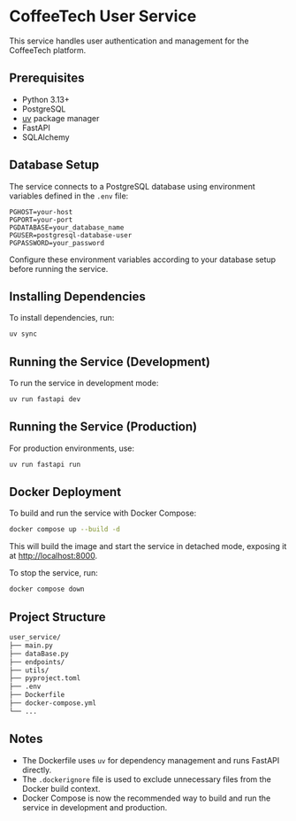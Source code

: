 # CoffeeTech User Service

This service handles user authentication and management for the CoffeeTech platform.

## Prerequisites

- Python 3.13+
- PostgreSQL
- [uv](https://github.com/astral-sh/uv) package manager
- FastAPI
- SQLAlchemy

## Database Setup

The service connects to a PostgreSQL database using environment variables defined in the `.env` file:

```env
PGHOST=your-host
PGPORT=your-port
PGDATABASE=your_database_name
PGUSER=postgresql-database-user
PGPASSWORD=your_password
```

Configure these environment variables according to your database setup before running the service.

## Installing Dependencies

To install dependencies, run:

```bash
uv sync
```

## Running the Service (Development)

To run the service in development mode:

```bash
uv run fastapi dev
```

## Running the Service (Production)

For production environments, use:

```bash
uv run fastapi run
```

## Docker Deployment

To build and run the service with Docker Compose:

```bash
docker compose up --build -d
```

This will build the image and start the service in detached mode, exposing it at [http://localhost:8000](http://localhost:8000).

To stop the service, run:

```bash
docker compose down
```

## Project Structure

```bash
user_service/
├── main.py
├── dataBase.py
├── endpoints/
├── utils/
├── pyproject.toml
├── .env
├── Dockerfile
├── docker-compose.yml
└── ...
```

## Notes

- The Dockerfile uses `uv` for dependency management and runs FastAPI directly.
- The `.dockerignore` file is used to exclude unnecessary files from the Docker build context.
- Docker Compose is now the recommended way to build and run the service in development and production.
